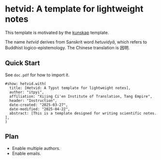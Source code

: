 hetvid: A template for lightweight notes
========================================

This template is motivated by the [kunskap](https://typst.app/universe/package/kunskap/) template.

The name _hetvid_ derives from Sanskrit word _hetuvidyā_,
which refers to Buddhist logico-epistemology.
The Chinese translation is 因明.

## Quick Start

See `doc.pdf` for how to import it.

```typ
#show: hetvid.with(
  title: [Hetvid: A Typst template for lightweight notes],
  author: "itpyi",
  affiliation: "Xijing Ci'en Institute of Translation, Tang Empire",
  header: "Instruction",
  date-created: "2025-03-27",
  date-modified: "2025-04-22",
  abstract: [This is a template designed for writing scientific notes. ],
)
```

## Plan

- Enable multiple authors.
- Enable emails.


